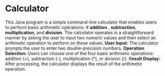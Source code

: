 # Calculator
This Java program is a simple command-line calculator that enables users to perform basic arithmetic operations: # **addition** , **subtraction**, **multiplication**, and **division**. 
The calculator operates in a straightforward manner by asking the user to input two numeric values and then select an arithmetic operation to perform on these values.
**User Input:** The calculator prompts the user to enter two double-precision numbers.
**Operation Selection:** Users can choose one of the four basic arithmetic operations: addition (+), subtraction (-), multiplication (*), or division (/).
R**esult Display:** After processing, the calculator displays the result of the arithmetic operation.
